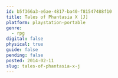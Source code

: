 ```yaml
---
id: b5f366a3-e6ae-4817-ba40-f81547488f10
title: Tales of Phantasia X [J]
platform: playstation-portable
genre:
  - rpg
digital: false
physical: true
guide: false
pending: false
posted: 2014-02-11
slug: tales-of-phantasia-x-j
---
```

